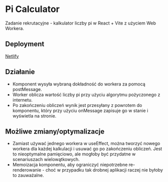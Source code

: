 # Pi Calculator

Zadanie rekrutacyjne - kalkulator liczby pi w React + Vite z użyciem Web Workera.

## Deployment

[Netlify](https://preeminent-dieffenbachia-155c0f.netlify.app/)

## Działanie

- Komponent wysyła wybraną dokładność do workera za pomocą postMessage.
- Worker oblicza wartość liczby pi przy użyciu algorytmu pożyczonego z internetu.
- Po zakończeniu obliczeń wynik jest przesyłany z powrotem do komponentu, który przy użyciu onMessage zapisuje go w stanie i wyświetla na stronie.

## Możliwe zmiany/optymalizacje

- Zamiast używać jednego workera w useEffect, można tworzyć nowego workera dla każdej kalkulacji i usuwać go po zakończeniu obliczeń. Jest to nieoptymalne pamięciowo, ale mogłoby być przydatne w scenariuszach wielowątkowych.
- Memoizacja komponentu, aby ograniczyć niepotrzebne re-renderowanie - choć w przypadku tak drobnej aplikacji raczej nie byłoby to zauważalne.
